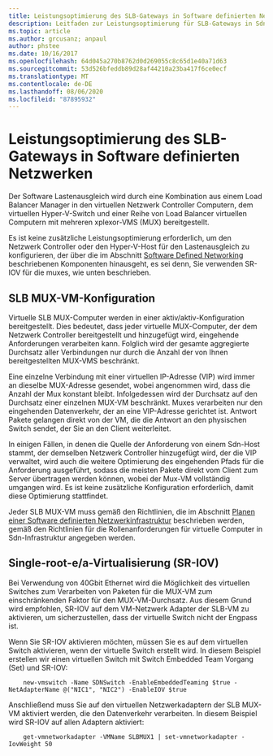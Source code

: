 ```yaml
---
title: Leistungsoptimierung des SLB-Gateways in Software definierten Netzwerken
description: Leitfaden zur Leistungsoptimierung für SLB-Gateways in Sdn-Netzwerken
ms.topic: article
ms.author: grcusanz; anpaul
author: phstee
ms.date: 10/16/2017
ms.openlocfilehash: 64d045a270b8762d0d269055c8c65d1e40a71d63
ms.sourcegitcommit: 53d526bfeddb89d28af44210a23ba417f6ce0ecf
ms.translationtype: MT
ms.contentlocale: de-DE
ms.lasthandoff: 08/06/2020
ms.locfileid: "87895932"
---
```

# <a name="slb-gateway-performance-tuning-in-software-defined-networks"></a>Leistungsoptimierung des SLB-Gateways in Software definierten Netzwerken

Der Software Lastenausgleich wird durch eine Kombination aus einem Load Balancer Manager in den virtuellen Netzwerk Controller Computern, dem virtuellen Hyper-V-Switch und einer Reihe von Load Balancer virtuellen Computern mit mehreren xplexor-VMS (MUX) bereitgestellt.

Es ist keine zusätzliche Leistungsoptimierung erforderlich, um den Netzwerk Controller oder den Hyper-V-Host für den Lastenausgleich zu konfigurieren, der über die im Abschnitt [Software Defined Networking](index.md) beschriebenen Komponenten hinausgeht, es sei denn, Sie verwenden SR-IOV für die muxes, wie unten beschrieben.

## <a name="slb-mux-vm-configuration"></a>SLB MUX-VM-Konfiguration

Virtuelle SLB MUX-Computer werden in einer aktiv/aktiv-Konfiguration bereitgestellt.  Dies bedeutet, dass jeder virtuelle MUX-Computer, der dem Netzwerk Controller bereitgestellt und hinzugefügt wird, eingehende Anforderungen verarbeiten kann.  Folglich wird der gesamte aggregierte Durchsatz aller Verbindungen nur durch die Anzahl der von Ihnen bereitgestellten MUX-VMS beschränkt.

Eine einzelne Verbindung mit einer virtuellen IP-Adresse (VIP) wird immer an dieselbe MUX-Adresse gesendet, wobei angenommen wird, dass die Anzahl der Mux konstant bleibt. Infolgedessen wird der Durchsatz auf den Durchsatz einer einzelnen MUX-VM beschränkt.  Muxes verarbeiten nur den eingehenden Datenverkehr, der an eine VIP-Adresse gerichtet ist.  Antwort Pakete gelangen direkt von der VM, die die Antwort an den physischen Switch sendet, der Sie an den Client weiterleitet.

In einigen Fällen, in denen die Quelle der Anforderung von einem Sdn-Host stammt, der demselben Netzwerk Controller hinzugefügt wird, der die VIP verwaltet, wird auch die weitere Optimierung des eingehenden Pfads für die Anforderung ausgeführt, sodass die meisten Pakete direkt vom Client zum Server übertragen werden können, wobei der Mux-VM vollständig umgangen wird.  Es ist keine zusätzliche Konfiguration erforderlich, damit diese Optimierung stattfindet.

Jeder SLB MUX-VM muss gemäß den Richtlinien, die im Abschnitt [Planen einer Software definierten Netzwerkinfrastruktur](../../../../networking/sdn/plan/Plan-a-Software-Defined-Network-Infrastructure.md) beschrieben werden, gemäß den Richtlinien für die Rollenanforderungen für virtuelle Computer in Sdn-Infrastruktur angegeben werden.

## <a name="single-root-io-virtualization-sr-iov"></a>Single-root-e/a-Virtualisierung (SR-IOV)

Bei Verwendung von 40Gbit Ethernet wird die Möglichkeit des virtuellen Switches zum Verarbeiten von Paketen für die MUX-VM zum einschränkenden Faktor für den MUX-VM-Durchsatz.  Aus diesem Grund wird empfohlen, SR-IOV auf dem VM-Netzwerk Adapter der SLB-VM zu aktivieren, um sicherzustellen, dass der virtuelle Switch nicht der Engpass ist.

Wenn Sie SR-IOV aktivieren möchten, müssen Sie es auf dem virtuellen Switch aktivieren, wenn der virtuelle Switch erstellt wird.  In diesem Beispiel erstellen wir einen virtuellen Switch mit Switch Embedded Team Vorgang (Set) und SR-IOV:
``` syntax
    new-vmswitch -Name SDNSwitch -EnableEmbeddedTeaming $true -NetAdapterName @("NIC1", "NIC2") -EnableIOV $true
```
Anschließend muss Sie auf den virtuellen Netzwerkadaptern der SLB MUX-VM aktiviert werden, die den Datenverkehr verarbeiten.  In diesem Beispiel wird SR-IOV auf allen Adaptern aktiviert:
``` syntax
    get-vmnetworkadapter -VMName SLBMUX1 | set-vmnetworkadapter -IovWeight 50
```
